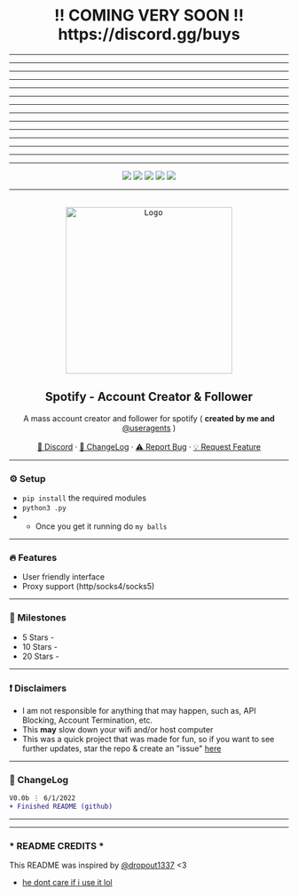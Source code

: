 <h1 align="center">
!! COMING VERY SOON !!
  https://discord.gg/buys
</h1>

---
---
---
---
---
---
---
---
---
---
---
---
---
---



<div id="top"></div>
<p align="center">
  <img src="https://img.shields.io/github/contributors/imvast/Spotify-AccountCreator-Follower.svg?style=for-the-badge"/>
  <img src="https://img.shields.io/github/forks/imvast/Spotify-AccountCreator-Follower.svg?style=for-the-badge"/>
  <img src="https://img.shields.io/github/stars/imvast/Spotify-AccountCreator-Follower.svg?style=for-the-badge"/>
  <img src="https://img.shields.io/github/issues/imvast/Spotify-AccountCreator-Follower.svg?style=for-the-badge"/>
  <img src="https://img.shields.io/github/license/imvast/Spotify-AccountCreator-Follower.svg?style=for-the-badge"/>
</p>
  
---------------------------------------

<br/>
<div align="center">
  <kbd>
  <a href="https://github.com/imvast/Spotify-AccountCreator-Follower">
    <img src="https://cdn.discordapp.com/attachments/901999809404219444/981709490665701396/spotifyred.png" alt="Logo" width="300" height="300">
  </a>
  </kbd>
  
  <h2 align="center">Spotify - Account Creator & Follower</h2>

  <p align="center">
    A mass account creator and follower for spotify ( <b> created by me and </b> <a href="https://github.com/useragents">@useragents</a> )
    <br />
    <br />
    <a href="https://discord.gg">🌌 Discord</a>
    ·
    <a href="https://github.com/imvast/Spotify-AccountCreator-Follower#-changelog">📜 ChangeLog</a>
    ·
    <a href="https://github.com/imvast/Spotify-AccountCreator-Follower/issues">⚠️ Report Bug</a>
    ·
    <a href="https://github.com/imvast/Spotify-AccountCreator-Follower/issues">💡 Request Feature</a>
  </p>
</div>

---------------------------------------

### ⚙️ Setup
+ `pip install` the required modules
+ `python3 .py`
+ + Once you get it running do `my balls`

---------------------------------------

### 🔥 Features
* User friendly interface
* Proxy support (http/socks4/socks5)

---------------------------------------

### 🚀 Milestones
* 5 Stars - 
* 10 Stars - 
* 20 Stars - 

---------------------------------------

### ❗ Disclaimers
- I am not responsible for anything that may happen, such as, API Blocking, Account Termination, etc.
- This **may** slow down your wifi and/or host computer
- This was a quick project that was made for fun, so if you want to see further updates, star the repo & create an "issue" [here](https://github.com/imvast/Spotify-AccountCreator-Follower/issues/new/choose)

---------------------------------------

### 📜 ChangeLog

```diff
V0.0b ⋮ 6/1/2022
+ Finished README (github)
```

---------------------------------------
---

### * README CREDITS *
This README was inspired by [@dropout1337](https://github.com/@dropout1337) <3
- [he dont care if i use it lol](https://cdn.discordapp.com/attachments/901999809404219444/901999816681324634/unknown.png)

